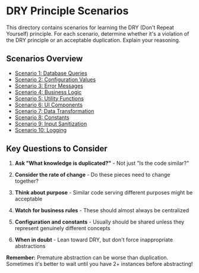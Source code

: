 # DRY Principle Scenarios

This directory contains scenarios for learning the DRY (Don't Repeat Yourself) principle. For each scenario, determine whether it's a violation of the DRY principle or an acceptable duplication. Explain your reasoning.

## Scenarios Overview

- [Scenario 1: Database Queries](./scenario_01_database_queries/scenario.md)
- [Scenario 2: Configuration Values](./scenario_02_configuration_values/scenario.md)
- [Scenario 3: Error Messages](./scenario_03_error_messages/scenario.md)
- [Scenario 4: Business Logic](./scenario_04_business_logic/scenario.md)
- [Scenario 5: Utility Functions](./scenario_05_utility_functions/scenario.md)
- [Scenario 6: UI Components](./scenario_06_ui_components/scenario.md)
- [Scenario 7: Data Transformation](./scenario_07_data_transformation/scenario.md)
- [Scenario 8: Constants](./scenario_08_constants/scenario.md)
- [Scenario 9: Input Sanitization](./scenario_09_input_sanitization/scenario.md)
- [Scenario 10: Logging](./scenario_10_logging/scenario.md)

## Key Questions to Consider

1. **Ask "What knowledge is duplicated?"** - Not just "Is the code similar?"

2. **Consider the rate of change** - Do these pieces need to change together?

3. **Think about purpose** - Similar code serving different purposes might be acceptable

4. **Watch for business rules** - These should almost always be centralized

5. **Configuration and constants** - Usually should be shared unless they represent genuinely different concepts

6. **When in doubt** - Lean toward DRY, but don't force inappropriate abstractions

**Remember:** Premature abstraction can be worse than duplication. Sometimes it's better to wait until you have 2+ instances before abstracting!
